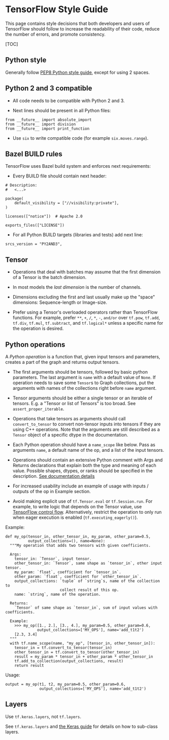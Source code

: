 # TensorFlow Style Guide

This page contains style decisions that both developers and users of TensorFlow
should follow to increase the readability of their code, reduce the number of
errors, and promote consistency.

[TOC]

## Python style

Generally follow
[PEP8 Python style guide](https://www.python.org/dev/peps/pep-0008/),
except for using 2 spaces.

## Python 2 and 3 compatible

- All code needs to be compatible with Python 2 and 3.

- Next lines should be present in all Python files:

```
from __future__ import absolute_import
from __future__ import division
from __future__ import print_function
```

- Use `six` to write compatible code (for example `six.moves.range`).

## Bazel BUILD rules

TensorFlow uses Bazel build system and enforces next requirements:

- Every BUILD file should contain next header:

```
# Description:
#   <...>

package(
    default_visibility = ["//visibility:private"],
)

licenses(["notice"])  # Apache 2.0

exports_files(["LICENSE"])
```

- For all Python BUILD targets (libraries and tests) add next line:

```
srcs_version = "PY2AND3",
```

## Tensor

- Operations that deal with batches may assume that the first dimension of a Tensor is the batch dimension.

- In most models the _last dimension_ is the number of channels.

- Dimensions excluding the first and last usually make up the "space" dimensions: Sequence-length or Image-size.

- Prefer using a Tensor's overloaded operators rather than TensorFlow functions.
  For example, prefer `**`, `+`, `/`, `*`, `-`, `and/or` over
  `tf.pow`, `tf.add`, `tf.div`, `tf.mul`, `tf.subtract`, and `tf.logical*`
  unless a specific name for the operation is desired.

## Python operations

A _Python operation_ is a function that, given input tensors and parameters,
creates a part of the graph and returns output tensors.

- The first arguments should be tensors, followed by basic python parameters.
  The last argument is `name` with a default value of `None`.
  If operation needs to save some `Tensor`s to Graph collections,
  put the arguments with names of the collections right before `name` argument.

- Tensor arguments should be either a single tensor or an iterable of tensors.
  E.g. a "Tensor or list of Tensors" is too broad. See `assert_proper_iterable`.

- Operations that take tensors as arguments should call `convert_to_tensor`
  to convert non-tensor inputs into tensors if they are using C++ operations.
  Note that the arguments are still described as a `Tensor` object
  of a specific dtype in the documentation.

- Each Python operation should have a `name_scope` like below. Pass as
  arguments `name`, a default name of the op, and a list of the input tensors.

- Operations should contain an extensive Python comment with Args and Returns
  declarations that explain both the type and meaning of each value. Possible
  shapes, dtypes, or ranks should be specified in the description.
  [See documentation details](../community/documentation.md)

- For increased usability include an example of usage with inputs / outputs
  of the op in Example section.

- Avoid making explicit use of `tf.Tensor.eval` or `tf.Session.run`. For
  example, to write logic that depends on the Tensor value, use
  [TensorFlow control flow](https://www.tensorflow.org/api_guides/python/control_flow_ops).
  Alternatively, restrict the operation to only run when eager execution is
  enabled (`tf.executing_eagerly()`).

Example:

    def my_op(tensor_in, other_tensor_in, my_param, other_param=0.5,
              output_collections=(), name=None):
      """My operation that adds two tensors with given coefficients.

      Args:
        tensor_in: `Tensor`, input tensor.
        other_tensor_in: `Tensor`, same shape as `tensor_in`, other input tensor.
        my_param: `float`, coefficient for `tensor_in`.
        other_param: `float`, coefficient for `other_tensor_in`.
        output_collections: `tuple` of `string`s, name of the collection to
                            collect result of this op.
        name: `string`, name of the operation.

      Returns:
        `Tensor` of same shape as `tensor_in`, sum of input values with coefficients.

      Example:
        >>> my_op([1., 2.], [3., 4.], my_param=0.5, other_param=0.6,
                  output_collections=['MY_OPS'], name='add_t1t2')
        [2.3, 3.4]
      """
      with tf.name_scope(name, "my_op", [tensor_in, other_tensor_in]):
        tensor_in = tf.convert_to_tensor(tensor_in)
        other_tensor_in = tf.convert_to_tensor(other_tensor_in)
        result = my_param * tensor_in + other_param * other_tensor_in
        tf.add_to_collection(output_collections, result)
        return result

Usage:

    output = my_op(t1, t2, my_param=0.5, other_param=0.6,
                   output_collections=['MY_OPS'], name='add_t1t2')

## Layers

Use `tf.keras.layers`, not `tf.layers`.

See `tf.keras.layers` and [the Keras guide](../guide/keras.md#custom_layers) for details on how to sub-class layers.

